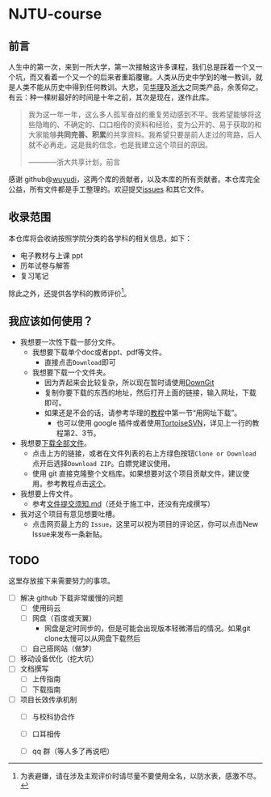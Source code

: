 # NJTU-course



## 前言

人生中的第一次，来到一所大学，第一次接触这许多课程，我们总是踩着一个又一个坑，而又看着一个又一个的后来者重蹈覆辙。人类从历史中学到的唯一教训，就是人类不能从历史中得到任何教训。大悲，见[华理](https://github.com/tianyilt/ecust-CourseShare)及[浙大](https://github.com/QSCTech/zju-icicles)之同类产品，余羡仰之。有云：种一棵树最好的时间是十年之前，其次是现在，遂作此库。

> 我为这一年一年，这么多人孤军奋战的重复劳动感到不平。我希望能够将这些隐晦的、不确定的、口口相传的资料和经验，变为公开的、易于获取的和大家能够**共同完善、积累**的共享资料。我希望只要是前人走过的弯路，后人就不必再走。这是我的信念，也是我建立这个项目的原因。
>
> ————浙大共享计划，前言

感谢 github@[wuyudi](https://github.com/wuyudi)，这两个库的贡献者，以及本库的所有贡献者。本仓库完全公益，所有文件都是手工整理的。欢迎提交[issues](https://github.com/HydrogenDeuterium/NJTU-courses/issues) 和其它文件。

## 收录范围



本仓库将会收纳按照学院分类的各学科的相关信息，如下：

- 电子教材与上课 ppt
- 历年试卷与解答
- 复习笔记

除此之外，还提供各学科的教师评价[^teachers]。

## 我应该如何使用？

- 我想要一次性下载一部分文件。
  - 我想要下载单个doc或者ppt、pdf等文件。
    - 直接点击`Download`即可
  - 我想要下载一个文件夹。
    - 因为弄起来会比较复杂，所以现在暂时请使用[DownGit](http://zhoudaxiaa.gitee.io/downgit/#/home)
    - 复制你要下载的东西的地址，然后打开上面的链接，输入网址，下载即可。
    - 如果还是不会的话，请参考华理的[教程](https://github.com/tianyilt/ecust-CourseShare/blob/master/doc/下载一份文件.md)中第一节“用网址下载”。
      - 也可以使用 google 插件或者使用[TortoiseSVN](https://tortoisesvn.net/downloads.html)，详见上一行的教程第2、3节。
- 我想要[下载全部文件](https://github.com/HydrogenDeuterium/NJTU-courses/archive/master.zip)。
  - 点击上方的链接，或者在文件列表的右上方绿色按钮`Clone or Download`点开后选择`Download ZIP`。白嫖党建议使用。
  - 使用 git 直接克隆整个文档库。如果想要对这个项目贡献文件，建议使用。参考教程点击[这个](https://www.liaoxuefeng.com/wiki/896043488029600)。
- 我想要上传文件。
  - 参考[文件提交须知.md](https://github.com/HydrogenDeuterium/NJTU-courses/blob/master/文档/文件提交须知.md)（还处于施工中，还没有完成撰写）
- 我对这个项目有意见想要吐槽。
  - 点击网页最上方的 `Issue`，这里可以视为项目的评论区，你可以点击New Issue来发布一条新贴。

## TODO

这里存放接下来需要努力的事项。

- [ ] 解决 github 下载非常缓慢的问题
  - [ ] 使用码云
  - [ ] 网盘（百度或天翼）
    - 网盘是定时同步的，但是可能会出现版本轻微滞后的情况。如果git clone太慢可以从网盘下载然后
  - [ ] 自己搭网站（做梦）
- [ ] 移动设备优化（挖大坑）
- [ ] 文档撰写
  - [ ] 上传指南
  - [ ] 下载指南
- [ ] 项目长效传承机制
  - [ ] 与校科协合作
  - [ ] 口耳相传
  - [ ] qq 群（等人多了再说吧）



[^teachers]:为表避嫌，请在涉及主观评价时请尽量不要使用全名，以防水表，感激不尽。